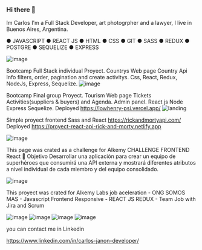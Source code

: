 ### Hi there 👋


Im Carlos I'm a Full Stack Developer, art photogrpher and a lawyer, I live in Buenos Aires, Argentina.

 ● JAVASCRIPT
 ● REACT JS 
 ● HTML
 ● CSS 
 ●  GIT 
 ● SASS 
 ● REDUX 
 ● POSTGRE 
 ● SEQUELIZE 
 ● EXPRESS 
  

![image](https://user-images.githubusercontent.com/75990840/129479798-226ff011-c09b-4c69-87fc-51fa8504b776.png)


Bootcamp Full Stack individual Proyect. Countrys Web page Country Api Info filters, order, pagination and create activitys. Css, React, Redux, NodeJs, Express, Sequelize.
![image](https://user-images.githubusercontent.com/75990840/134075497-a5ec3253-89e9-49d7-be0e-29ba6ac9e67e.png)


Bootcamp Final group Proyect. Tourism Web page Tickets Activities(suppliers & buyers) and Agenda. Admin panel. React js Node Express Sequelize.
Deployed https://lowhenry-psi.vercel.app/
![landing](https://user-images.githubusercontent.com/75990840/134073208-6e3df34e-8f51-4cb0-8abc-29c5faf4d477.png)



Simple proyect frontend Sass and React https://rickandmortyapi.com/
Deployed https://proyect-react-api-rick-and-morty.netlify.app

![image](https://user-images.githubusercontent.com/75990840/133699154-f537aeae-9d64-4565-9b12-9028a41124af.png)


This page was crated as a challenge for Alkemy
CHALLENGE FRONTEND React 🚀 Objetivo Desarrollar una aplicación para crear un equipo de superhéroes que consumirá una API externa y mostrará diferentes atributos a nivel individual de cada miembro y del equipo consolidado.

![image](https://user-images.githubusercontent.com/75990840/142205995-a325ddd8-a565-469f-b97c-c29063f0eb54.png)



This proyect was crated for Alkemy Labs job aceleration - ONG SOMOS MAS - Javascript Frontend Responsive - REACT JS REDUX -
Team Job with Jira and Scrum 


![image](https://user-images.githubusercontent.com/75990840/148586326-f2b9f13c-3e27-459f-a628-eb57c2847fb4.png)
![image](https://user-images.githubusercontent.com/75990840/148586224-b3d56b38-490b-48ba-a8b1-ffb09e5e67e2.png)
![image](https://user-images.githubusercontent.com/75990840/148586268-415a5134-3092-4b4c-ab3c-9bb713165a30.png)
![image](https://user-images.githubusercontent.com/75990840/148584001-67d14f61-609a-47fd-8e61-4615534cf639.png)
<!-- ![image](https://user-images.githubusercontent.com/75990840/148587842-60fe76a8-42fc-4d6b-8085-12dc1bf37949.png)
 -->




you can contact me in Linkedin

https://www.linkedin.com/in/carlos-janon-developer/



<!--
**CJ-arg/CJ-arg** is a ✨ _special_ ✨ repository because its `README.md` (this file) appears on your GitHub profile.

Here are some ideas to get you started:

- 🔭 I’m currently working on ...
- 🌱 I’m currently learning ...
- 👯 I’m looking to collaborate on ...
- 🤔 I’m looking for help with ...
- 💬 Ask me about ...
- 📫 How to reach me: ...
- 😄 Pronouns: ...
- ⚡ Fun fact: ...
-->
